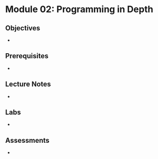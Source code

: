 # Module 02: Programming in Depth

## Objectives
- 

## Prerequisites
- 

## Lecture Notes
- 

## Labs
- 

## Assessments
- 
